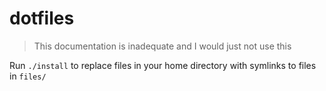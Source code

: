 # dotfiles 

> This documentation is inadequate and I would just not use this

Run `./install` to replace files in your home directory with symlinks to files in `files/`
